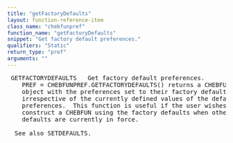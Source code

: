 ```yaml
---
title: "getFactoryDefaults"
layout: function-reference-item
class_name: "chebfunpref"
function_name: "getFactoryDefaults"
snippet: "Get factory default preferences."
qualifiers: "Static"
return_type: "pref"
arguments: ""
---
```


<pre class="help-text"> GETFACTORYDEFAULTS   Get factory default preferences.
    PREF = CHEBFUNPREF.GETFACTORYDEFAULTS() returns a CHEBFUNPREF
    object with the preferences set to their factory defaults,
    irrespective of the currently defined values of the default
    preferences.  This function is useful if the user wishes to
    construct a CHEBFUN using the factory defaults when other user-set
    defaults are currently in force.
 
  See also SETDEFAULTS.
</pre>
